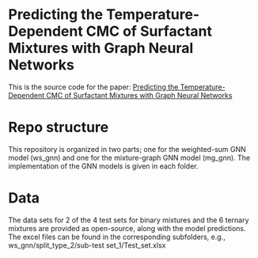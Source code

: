 # Predicting the Temperature-Dependent CMC of Surfactant Mixtures with Graph Neural Networks
This is the source code for the paper: [Predicting the Temperature-Dependent CMC of Surfactant Mixtures with Graph Neural Networks](https://arxiv.org/abs/2411.02224)

# Repo structure 

This repository is organized in two parts; one for the weighted-sum GNN model (ws_gnn) and one for the mixture-graph GNN model (mg_gnn). The implementation of the GNN models is given in each folder. 

# Data 

The data sets for 2 of the 4 test sets for binary mixtures and the 6 ternary mixtures are provided as open-source, along with the model predictions. The excel files can be found in the corresponding subfolders, e.g., ws_gnn/split_type_2/sub-test set_1/Test_set.xlsx

